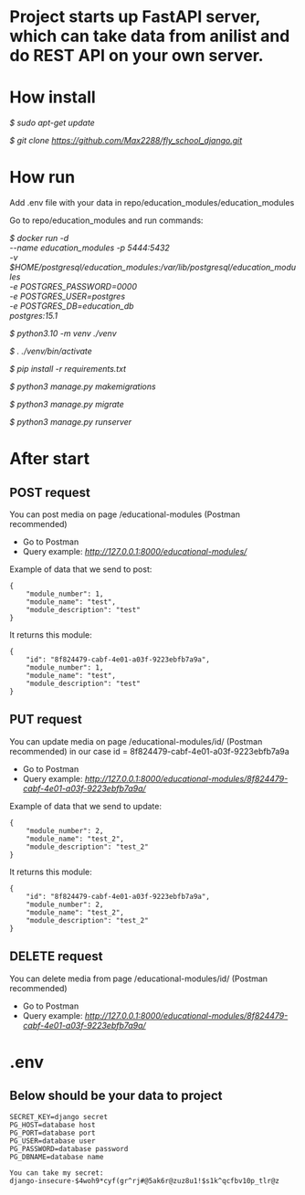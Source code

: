 # Project starts up FastAPI server, which can take data from anilist and do REST API on your own server.

# How install
_$ sudo apt-get update_

_$ git clone https://github.com/Max2288/fly_school_django.git_


# How run
Add .env file with your data in repo/education_modules/education_modules

Go to repo/education_modules and run commands:

_$ docker run -d\
    --name education_modules -p 5444:5432 \
    -v $HOME/postgresql/education_modules:/var/lib/postgresql/education_modules \
    -e POSTGRES_PASSWORD=0000 \
    -e POSTGRES_USER=postgres \
    -e POSTGRES_DB=education_db \
    postgres:15.1_

_$ python3.10 -m venv ./venv_

_$ . ./venv/bin/activate_

_$ pip install -r requirements.txt_

_$ python3 manage.py makemigrations_

_$ python3 manage.py migrate_

_$ python3 manage.py runserver_

# After start


## POST request

You can post media on page /educational-modules (Postman recommended)

* Go to Postman
* Query example: _http://127.0.0.1:8000/educational-modules/_


Example of data that we send to post: 

    {
        "module_number": 1,
        "module_name": "test",
        "module_description": "test"
    }

It returns this module:

    {
        "id": "8f824479-cabf-4e01-a03f-9223ebfb7a9a",
        "module_number": 1,
        "module_name": "test",
        "module_description": "test"
    }


## PUT request

You can update media on page /educational-modules/id/ (Postman recommended)
in our case id = 8f824479-cabf-4e01-a03f-9223ebfb7a9a

* Go to Postman
* Query example: _http://127.0.0.1:8000/educational-modules/8f824479-cabf-4e01-a03f-9223ebfb7a9a/_


Example of data that we send to update: 

    {
        "module_number": 2,
        "module_name": "test_2",
        "module_description": "test_2"
    }

It returns this module:

    {
        "id": "8f824479-cabf-4e01-a03f-9223ebfb7a9a",
        "module_number": 2,
        "module_name": "test_2",
        "module_description": "test_2"
    }

## DELETE request

You can delete media from page /educational-modules/id/ (Postman recommended)

* Go to Postman
* Query example: _http://127.0.0.1:8000/educational-modules/8f824479-cabf-4e01-a03f-9223ebfb7a9a/_



# .env
## Below should be your data to project
    SECRET_KEY=django secret
    PG_HOST=database host
    PG_PORT=database port
    PG_USER=database user
    PG_PASSWORD=database password
    PG_DBNAME=database name

    You can take my secret:
    django-insecure-$4woh9*cyf(gr^rj#@5ak6r@zuz8u1!$s1k^qcfbv10p_tlr@z
